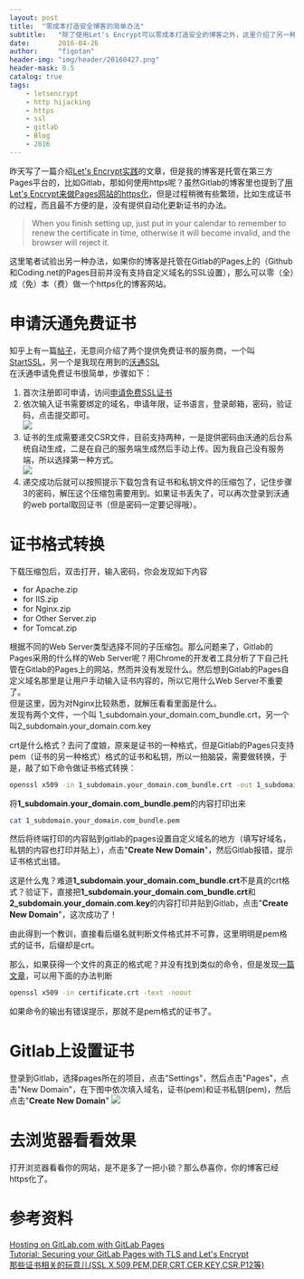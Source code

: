```yaml
---
layout: post
title:  "零成本打造安全博客的简单办法"
subtitle:   "除了使用Let's Encrypt可以零成本打造安全的博客之外，这里介绍了另一种方法"
date:       2016-04-26
author:     "figotan"
header-img: "img/header/20160427.png"
header-mask: 0.5
catalog: true
tags:
    - letsencrypt
    - http hijacking
    - https
    - ssl
    - gitlab
    - Blog
    - 2016
---
```


昨天写了一篇介绍[Let's Encrypt实践](http://www.figotan.org/2016/04/26/let-us-encrypt-my-blog/)的文章，但是我的博客是托管在第三方Pages平台的，比如Gitlab，那如何使用https呢？虽然Gitlab的博客里也提到了[用Let's Encrypt来做Pages网站的https化](https://about.gitlab.com/2016/04/11/tutorial-securing-your-gitlab-pages-with-tls-and-letsencrypt/)，但是过程稍微有些繁琐，比如生成证书的过程，而且最不方便的是，没有提供自动化更新证书的办法。  
> When you finish setting up, just put in your calendar to remember to renew the certificate in time, otherwise it will become invalid, and the browser will reject it.
  
这里笔者试验出另一种办法，如果你的博客是托管在Gitlab的Pages上的（Github和Coding.net的Pages目前并没有支持自定义域名的SSL设置），那么可以零（全）成（免）本（费）做一个https化的博客网站。

# 申请沃通免费证书
知乎上有一篇[帖子](https://www.zhihu.com/question/36710815)，无意间介绍了两个提供免费证书的服务商，一个叫[StartSSL](https://www.startssl.com)，另一个是我现在用到的[沃通SSL](https://www.wosign.com/)  
在沃通申请免费证书很简单，步骤如下：

1. 首次注册即可申请，访问[申请免费SSL证书](https://buy.wosign.com/free/)
2. 依次输入证书需要绑定的域名，申请年限，证书语言，登录邮箱，密码，验证码，点击提交即可。  
![](http://www.figotan.org/img/in-post/Snip20160427_1.png)  
3. 证书的生成需要递交CSR文件，目前支持两种，一是提供密码由沃通的后台系统自动生成，二是在自己的服务端生成然后手动上传。因为我自己没有服务端，所以选择第一种方式。  
![](http://www.figotan.org/img/in-post/Snip20160427_2.png)  
4. 递交成功后就可以按照提示下载包含有证书和私钥文件的压缩包了，记住步骤3的密码，解压这个压缩包需要用到。如果证书丢失了，可以再次登录到沃通的web portal取回证书（但是密码一定要记得哦）。

# 证书格式转换
下载压缩包后，双击打开，输入密码，你会发现如下内容

* for Apache.zip
* for IIS.zip
* for Nginx.zip
* for Other Server.zip
* for Tomcat.zip

根据不同的Web Server类型选择不同的子压缩包。那么问题来了，Gitlab的Pages采用的什么样的Web Server呢？用Chrome的开发者工具分析了下自己托管在Gitlab的Pages上的网站，然而并没有发现什么。然后想到Gitlab的Pages自定义域名那里是让用户手动输入证书内容的，所以它用什么Web Server不重要了。  
但是这里，因为对Nginx比较熟悉，就解压看看里面是什么。  
发现有两个文件，一个叫 1_subdomain.your_domain.com_bundle.crt，另一个叫2_subdomain.your_domain.com.key

crt是什么格式？去问了度娘，原来是证书的一种格式，但是Gitlab的Pages只支持pem（证书的另一种格式）格式的证书和私钥，所以一拍脑袋，需要做转换，于是，敲了如下命令做证书格式转换：

```bash
openssl x509 -in 1_subdomain.your_domain.com_bundle.crt -out 1_subdomain.your_domain.com_bundle.pem -outform PEM
```

将**1_subdomain.your_domain.com_bundle.pem**的内容打印出来

```bash
cat 1_subdomain.your_domain.com_bundle.pem
```

然后将终端打印的内容贴到gitlab的pages设置自定义域名的地方（填写好域名，私钥的内容也打印并贴上），点击"**Create New Domain**"，然后Gitlab报错，提示证书格式出错。

这是什么鬼？难道**1_subdomain.your_domain.com_bundle.crt**不是真的crt格式？验证下，直接把**1_subdomain.your_domain.com_bundle.crt**和**2_subdomain.your_domain.com.key**的内容打印并贴到Gitlab，点击"**Create New Domain**"，这次成功了！

由此得到一个教训，直接看后缀名就判断文件格式并不可靠，这里明明是pem格式的证书，后缀却是crt。

那么，如果获得一个文件的真正的格式呢？并没有找到类似的命令，但是发现[一篇文章](http://www.cnblogs.com/guogangj/p/4118605.html)，可以用下面的办法判断

```bash
openssl x509 -in certificate.crt -text -noout
```

如果命令的输出有错误提示，那就不是pem格式的证书了。

# Gitlab上设置证书
登录到Gitlab，选择pages所在的项目，点击"Settings"，然后点击"Pages"，点击"New Domain"，在下图中依次填入域名，证书(pem)和证书私钥(pem)，然后点击"**Create New Domain**"
![](http://www.figotan.org/img/in-post/Snip20160427_3.png)

# 去浏览器看看效果
打开浏览器看看你的网站，是不是多了一把小锁？那么恭喜你，你的博客已经https化了。

# 参考资料
[Hosting on GitLab.com with GitLab Pages](https://about.gitlab.com/2016/04/07/gitlab-pages-setup/)  
[Tutorial: Securing your GitLab Pages with TLS and Let's Encrypt](https://about.gitlab.com/2016/04/11/tutorial-securing-your-gitlab-pages-with-tls-and-letsencrypt/)  
[那些证书相关的玩意儿(SSL,X.509,PEM,DER,CRT,CER,KEY,CSR,P12等)](http://www.cnblogs.com/guogangj/p/4118605.html)  